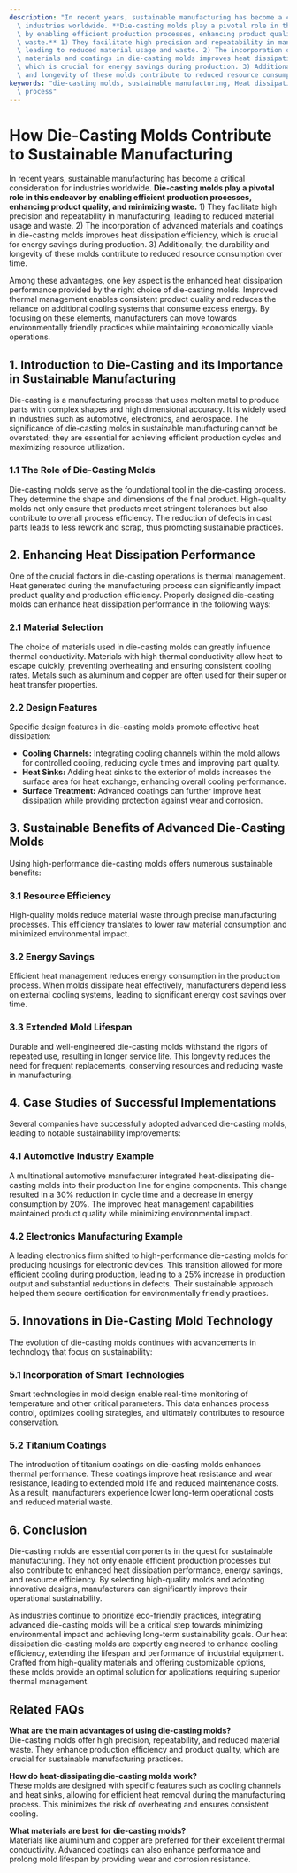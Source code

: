 ```yaml
---
description: "In recent years, sustainable manufacturing has become a critical consideration for\
  \ industries worldwide. **Die-casting molds play a pivotal role in this endeavor\
  \ by enabling efficient production processes, enhancing product quality, and minimizing\
  \ waste.** 1) They facilitate high precision and repeatability in manufacturing,\
  \ leading to reduced material usage and waste. 2) The incorporation of advanced\
  \ materials and coatings in die-casting molds improves heat dissipation efficiency,\
  \ which is crucial for energy savings during production. 3) Additionally, the durability\
  \ and longevity of these molds contribute to reduced resource consumption over time."
keywords: "die-casting molds, sustainable manufacturing, Heat dissipation performance, Die casting\
  \ process"
---
```

# How Die-Casting Molds Contribute to Sustainable Manufacturing

In recent years, sustainable manufacturing has become a critical consideration for industries worldwide. **Die-casting molds play a pivotal role in this endeavor by enabling efficient production processes, enhancing product quality, and minimizing waste.** 1) They facilitate high precision and repeatability in manufacturing, leading to reduced material usage and waste. 2) The incorporation of advanced materials and coatings in die-casting molds improves heat dissipation efficiency, which is crucial for energy savings during production. 3) Additionally, the durability and longevity of these molds contribute to reduced resource consumption over time.

Among these advantages, one key aspect is the enhanced heat dissipation performance provided by the right choice of die-casting molds. Improved thermal management enables consistent product quality and reduces the reliance on additional cooling systems that consume excess energy. By focusing on these elements, manufacturers can move towards environmentally friendly practices while maintaining economically viable operations.

## **1. Introduction to Die-Casting and its Importance in Sustainable Manufacturing**

Die-casting is a manufacturing process that uses molten metal to produce parts with complex shapes and high dimensional accuracy. It is widely used in industries such as automotive, electronics, and aerospace. The significance of die-casting molds in sustainable manufacturing cannot be overstated; they are essential for achieving efficient production cycles and maximizing resource utilization.

### **1.1 The Role of Die-Casting Molds**

Die-casting molds serve as the foundational tool in the die-casting process. They determine the shape and dimensions of the final product. High-quality molds not only ensure that products meet stringent tolerances but also contribute to overall process efficiency. The reduction of defects in cast parts leads to less rework and scrap, thus promoting sustainable practices.

## **2. Enhancing Heat Dissipation Performance**

One of the crucial factors in die-casting operations is thermal management. Heat generated during the manufacturing process can significantly impact product quality and production efficiency. Properly designed die-casting molds can enhance heat dissipation performance in the following ways:

### **2.1 Material Selection**

The choice of materials used in die-casting molds can greatly influence thermal conductivity. Materials with high thermal conductivity allow heat to escape quickly, preventing overheating and ensuring consistent cooling rates. Metals such as aluminum and copper are often used for their superior heat transfer properties.

### **2.2 Design Features**

Specific design features in die-casting molds promote effective heat dissipation:

- **Cooling Channels:** Integrating cooling channels within the mold allows for controlled cooling, reducing cycle times and improving part quality.
- **Heat Sinks:** Adding heat sinks to the exterior of molds increases the surface area for heat exchange, enhancing overall cooling performance.
- **Surface Treatment:** Advanced coatings can further improve heat dissipation while providing protection against wear and corrosion.

## **3. Sustainable Benefits of Advanced Die-Casting Molds**

Using high-performance die-casting molds offers numerous sustainable benefits:

### **3.1 Resource Efficiency**

High-quality molds reduce material waste through precise manufacturing processes. This efficiency translates to lower raw material consumption and minimized environmental impact. 

### **3.2 Energy Savings**

Efficient heat management reduces energy consumption in the production process. When molds dissipate heat effectively, manufacturers depend less on external cooling systems, leading to significant energy cost savings over time.

### **3.3 Extended Mold Lifespan**

Durable and well-engineered die-casting molds withstand the rigors of repeated use, resulting in longer service life. This longevity reduces the need for frequent replacements, conserving resources and reducing waste in manufacturing.

## **4. Case Studies of Successful Implementations**

Several companies have successfully adopted advanced die-casting molds, leading to notable sustainability improvements:

### **4.1 Automotive Industry Example**

A multinational automotive manufacturer integrated heat-dissipating die-casting molds into their production line for engine components. This change resulted in a 30% reduction in cycle time and a decrease in energy consumption by 20%. The improved heat management capabilities maintained product quality while minimizing environmental impact.

### **4.2 Electronics Manufacturing Example**

A leading electronics firm shifted to high-performance die-casting molds for producing housings for electronic devices. This transition allowed for more efficient cooling during production, leading to a 25% increase in production output and substantial reductions in defects. Their sustainable approach helped them secure certification for environmentally friendly practices.

## **5. Innovations in Die-Casting Mold Technology**

The evolution of die-casting molds continues with advancements in technology that focus on sustainability:

### **5.1 Incorporation of Smart Technologies**

Smart technologies in mold design enable real-time monitoring of temperature and other critical parameters. This data enhances process control, optimizes cooling strategies, and ultimately contributes to resource conservation.

### **5.2 Titanium Coatings**

The introduction of titanium coatings on die-casting molds enhances thermal performance. These coatings improve heat resistance and wear resistance, leading to extended mold life and reduced maintenance costs. As a result, manufacturers experience lower long-term operational costs and reduced material waste.

## **6. Conclusion**

Die-casting molds are essential components in the quest for sustainable manufacturing. They not only enable efficient production processes but also contribute to enhanced heat dissipation performance, energy savings, and resource efficiency. By selecting high-quality molds and adopting innovative designs, manufacturers can significantly improve their operational sustainability. 

As industries continue to prioritize eco-friendly practices, integrating advanced die-casting molds will be a critical step towards minimizing environmental impact and achieving long-term sustainability goals. Our heat dissipation die-casting molds are expertly engineered to enhance cooling efficiency, extending the lifespan and performance of industrial equipment. Crafted from high-quality materials and offering customizable options, these molds provide an optimal solution for applications requiring superior thermal management.

## Related FAQs

**What are the main advantages of using die-casting molds?**  
Die-casting molds offer high precision, repeatability, and reduced material waste. They enhance production efficiency and product quality, which are crucial for sustainable manufacturing practices.

**How do heat-dissipating die-casting molds work?**  
These molds are designed with specific features such as cooling channels and heat sinks, allowing for efficient heat removal during the manufacturing process. This minimizes the risk of overheating and ensures consistent cooling.

**What materials are best for die-casting molds?**  
Materials like aluminum and copper are preferred for their excellent thermal conductivity. Advanced coatings can also enhance performance and prolong mold lifespan by providing wear and corrosion resistance.
